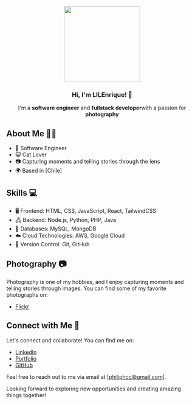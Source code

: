 <p align="center" width="300">
   <img align="center" width="200" src="https://i.imgur.com/9IuWFiQ.png" />
   <h3 align="center">Hi, I'm LILEnrique! 👋</h3>
</p>

<p align="center">I'm a <strong>software engineer</strong> and <strong>fullstack developer</strong>with a passion for <strong>photography</strong></p>

## About Me 🧑‍💻

- 🌟 Software Engineer
- 😺 Cat Lover
- 📷 Capturing moments and telling stories through the lens
- 🌍 Based in [Chile]

## Skills 💻

- 🖥️ Frontend: HTML, CSS, JavaScript, React, TailwindCSS
- 🖧 Backend: Node.js, Python, PHP, Java
- 💾 Databases: MySQL, MongoDB
- ☁️ Cloud Technologies: AWS, Google Cloud
- 🚀 Version Control: Git, GitHub

## Photography 📷

Photography is one of my hobbies, and I enjoy capturing moments and telling stories through images. You can find some of my favorite photographs on:

- [Flickr](https://www.flickr.com/photos/breathnshoot/)

## Connect with Me 📧

Let's connect and collaborate! You can find me on:

- [LinkedIn](https://www.linkedin.com/in/enriquefcc/)
- [Portfolio](https://lilenrique.github.io/)
- [GitHub](https://github.com/LILEnrique)

Feel free to reach out to me via email at [philiphcc@gmail.com].

Looking forward to exploring new opportunities and creating amazing things together!




<!--
**LILEnrique/LILEnrique** is a ✨ _special_ ✨ repository because its `README.md` (this file) appears on your GitHub profile.

Here are some ideas to get you started:

- 🔭 I’m currently working on ...
- 🌱 I’m currently learning ...
- 👯 I’m looking to collaborate on ...
- 🤔 I’m looking for help with ...
- 💬 Ask me about ...
- 📫 How to reach me: ...
- 😄 Pronouns: ...
- ⚡ Fun fact: ...
-->
